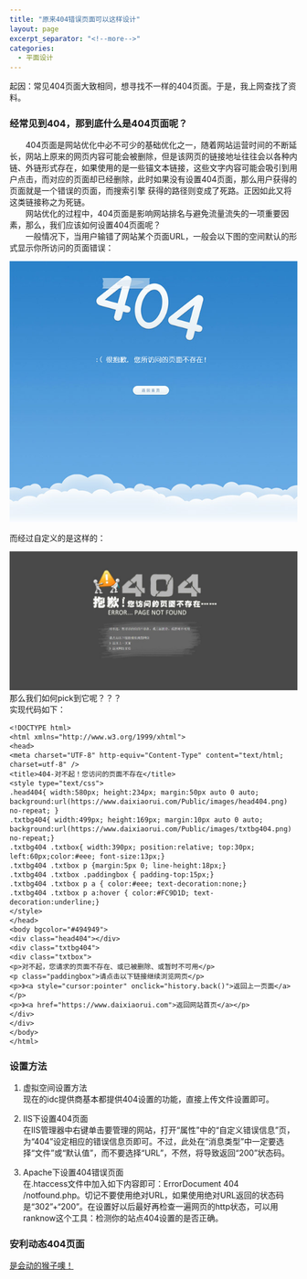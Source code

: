 ```yaml
---
title: "原来404错误页面可以这样设计"
layout: page
excerpt_separator: "<!--more-->"
categories:
  - 平面设计
---
```


起因：常见404页面大致相同，想寻找不一样的404页面。于是，我上网查找了资料。

<!--more-->
### 经常见到404，那到底什么是404页面呢？
&emsp;&emsp;404页面是网站优化中必不可少的基础优化之一，随着网站运营时间的不断延长，网站上原来的网页内容可能会被删除，但是该网页的链接地址往往会以各种内链、外链形式存在，如果使用的是一些锚文本链接，这些文字内容可能会吸引到用户点击，而对应的页面却已经删除，此时如果没有设置404页面，那么用户获得的页面就是一个错误的页面，而搜索引擎 获得的路径则变成了死路。正因如此又将这类链接称之为死链。  
&emsp;&emsp;网站优化的过程中，404页面是影响网站排名与避免流量流失的一项重要因素，那么，我们应该如何设置404页面呢？  
&emsp;&emsp;一般情况下，当用户输错了网站某个页面URL，一般会以下图的空间默认的形式显示你所访问的页面错误：

![平常所见到的404页面](\assets\images\404_normal.jpg)
   
   而经过自定义的是这样的：  

![自定义的404页面可以是这样的](\assets\images\404_unique.jpg)
 那么我们如何pick到它呢？？？  
 实现代码如下：  

```
<!DOCTYPE html>
<html xmlns="http://www.w3.org/1999/xhtml">
<head> 
<meta charset="UTF-8" http-equiv="Content-Type" content="text/html; charset=utf-8" /> 
<title>404-对不起！您访问的页面不存在</title> 
<style type="text/css"> 
.head404{ width:580px; height:234px; margin:50px auto 0 auto; background:url(https://www.daixiaorui.com/Public/images/head404.png) no-repeat; }
.txtbg404{ width:499px; height:169px; margin:10px auto 0 auto; background:url(https://www.daixiaorui.com/Public/images/txtbg404.png) no-repeat;}
.txtbg404 .txtbox{ width:390px; position:relative; top:30px; left:60px;color:#eee; font-size:13px;}
.txtbg404 .txtbox p {margin:5px 0; line-height:18px;} 
.txtbg404 .txtbox .paddingbox { padding-top:15px;} 
.txtbg404 .txtbox p a { color:#eee; text-decoration:none;} 
.txtbg404 .txtbox p a:hover { color:#FC9D1D; text-decoration:underline;}
</style> 
</head> 
<body bgcolor="#494949">
<div class="head404"></div>
<div class="txtbg404">
<div class="txtbox">
<p>对不起，您请求的页面不存在、或已被删除、或暂时不可用</p>
<p class="paddingbox">请点击以下链接继续浏览网页</p>
<p>》<a style="cursor:pointer" οnclick="history.back()">返回上一页面</a></p>
<p>》<a href="https://www.daixiaorui.com">返回网站首页</a></p>
</div>
</div>
</body>
</html>
```

###  设置方法 
1. 虚拟空间设置方法    
现在的idc提供商基本都提供404设置的功能，直接上传文件设置即可。

2. IIS下设置404页面  
在IIS管理器中右键单击要管理的网站，打开“属性”中的“自定义错误信息”页，为“404”设定相应的错误信息页即可。不过，此处在“消息类型”中一定要选择“文件”或“默认值”，而不要选择“URL”，不然，将导致返回“200”状态码。
3. Apache下设置404错误页面  
在.htaccess文件中加入如下内容即可：ErrorDocument 404 /notfound.php。切记不要使用绝对URL，如果使用绝对URL返回的状态码是“302”+“200”。在设置好以后最好再检查一遍网页的http状态，可以用ranknow这个工具：检测你的站点404设置的是否正确。

###  安利动态404页面  
[是会动的猴子噢！](https://codepen.io/thejohnyagiz/pen/npDyq?__cf_chl_jschl_tk__=8b3a22438ac505bd5b6cb493b6a55ad792a93088-1577259573-0-AYhZJWr54GbS63sVkQG_NCE-f4NwvTNOM_YTmKWCfpsUZOJQ-PNCzbKi9yp1GMzghVxxe3dqEwmpfzDcelOZ1qEaA2njNqVrFtbmu-poqZDXwX_1EHy-UvBBj9n97Tnl2nydYClIGb5aYOXW8nvqbW6TF0jftoJxnVAUwzeRys2_MLYa-Etn7qD-D1BTIbTTSHijeS4bD9Cb0SpYRzaAJ0ZqJFBHtXpmcmC3XMStS4ttUQMxuZz3Ge3Gdbklr-BnJgp1KtfVxnXKocE6Zm8PXQL-fVrSl7GYGorNUGVh8DkoDaVAuMCjbKq4lu4YNCSDTBtbfFoKz_HAVYWhLPqelU_6uVOcFpuzGp0bHa3sC0ti)
   